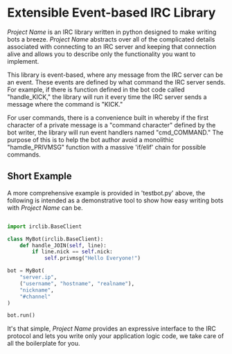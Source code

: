 
# Extensible Event-based IRC Library

*Project Name* is an IRC library written in python designed to make writing bots a breeze.  *Project Name* abstracts over all of the complicated details associated with connecting to an IRC server and keeping that connection alive and allows you to describe only the functionality you want to implement.

This library is event-based, where any message from the IRC server can be an event.  These events are defined by what command the IRC server sends.  For example, if there is function defined in the bot code called "handle_KICK," the library will run it every time the IRC server sends a message where the command is "KICK."

For user commands, there is a convenience built in whereby if the first character of a private message is a "command character" defined by the bot writer, the library will run event handlers named "cmd_COMMAND."  The purpose of this is to help the bot author avoid a monolithic "hamdle_PRIVMSG" function with a massive 'if/elif' chain for possible commands.

## Short Example

A more comprehensive example is provided in 'testbot.py' above, the following is intended as a demonstrative tool to show how easy writing bots with *Project Name* can be.

```python

import irclib.BaseClient

class MyBot(irclib.BaseClient):
	def handle_JOIN(self, line):
		if line.nick == self.nick:
			self.privmsg("Hello Everyone!")

bot = MyBot(
	"server.ip",
	("username", "hostname", "realname"),
	"nickname",
	"#channel"
)

bot.run()

```

It's that simple, *Project Name* provides an expressive interface to the IRC protocol and lets you write only your application logic code, we take care of all the boilerplate for you.

